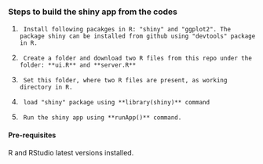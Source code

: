 ### Steps to build the shiny app from the codes
1.      Install following pacakges in R: "shiny" and "ggplot2". The package shiny can be installed from github using "devtools" package in R.

2.      Create a folder and download two R files from this repo under the folder: **ui.R** and **server.R**

3.      Set this folder, where two R files are present, as working directory in R.

4.      load "shiny" package using **library(shiny)** command

5.      Run the shiny app using **runApp()** command.

####  Pre-requisites
R and RStudio latest versions installed.